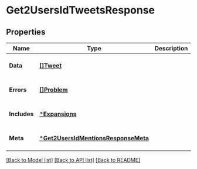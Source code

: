 # Get2UsersIdTweetsResponse

## Properties
Name | Type | Description | Notes
------------ | ------------- | ------------- | -------------
**Data** | [**[]Tweet**](Tweet.md) |  | [optional] [default to null]
**Errors** | [**[]Problem**](Problem.md) |  | [optional] [default to null]
**Includes** | [***Expansions**](Expansions.md) |  | [optional] [default to null]
**Meta** | [***Get2UsersIdMentionsResponseMeta**](Get2UsersIdMentionsResponse_meta.md) |  | [optional] [default to null]

[[Back to Model list]](../README.md#documentation-for-models) [[Back to API list]](../README.md#documentation-for-api-endpoints) [[Back to README]](../README.md)

